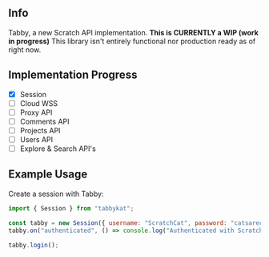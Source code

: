 ## Info

Tabby, a new Scratch API implementation. **This is CURRENTLY a WIP (work in progress)**
This library isn't entirely functional nor production ready as of right now.

## Implementation Progress
- [x] Session
- [ ] Cloud WSS
- [ ] Proxy API
- [ ] Comments API
- [ ] Projects API
- [ ] Users API
- [ ] Explore & Search API's

## Example Usage

Create a session with Tabby:

```js
import { Session } from "tabbykat";

const tabby = new Session({ username: "ScratchCat", password: "catsarecool" });
tabby.on("authenticated", () => console.log("Authenticated with Scratch! :D"));

tabby.login();
```
